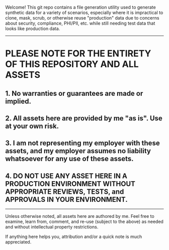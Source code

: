 Welcome! This git repo contains a file generation utility used to generate synthetic data for a variety of scenarios, especially where it is impractical to clone, mask, scrub, or otherwise reuse "production" data due to concerns about security, compliance, PHI/PII, etc. while still needing test data that looks like production data.


---


# PLEASE NOTE FOR THE ENTIRETY OF THIS REPOSITORY AND ALL ASSETS
## 1. No warranties or guarantees are made or implied.
## 2. All assets here are provided by me "as is". Use at your own risk.
## 3. I am not representing my employer with these assets, and my employer assumes no liability whatsoever for any use of these assets.
## 4. DO NOT USE ANY ASSET HERE IN A PRODUCTION ENVIRONMENT WITHOUT APPROPRIATE REVIEWS, TESTS, and APPROVALS IN YOUR ENVIRONMENT.


---


Unless otherwise noted, all assets here are authored by me. Feel free to examine, learn from, comment, and re-use (subject to the above) as needed and without intellectual property restrictions.

If anything here helps you, attribution and/or a quick note is much appreciated.